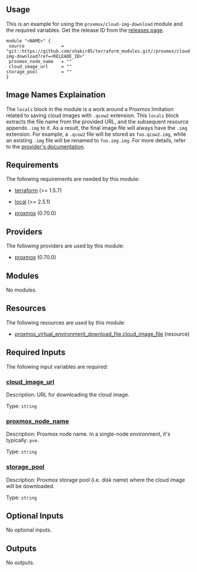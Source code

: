 <!-- BEGIN_TF_DOCS -->
## Usage

This is an example for using the `proxmox/cloud-img-download` module and the required variables. Get the release ID from the [releases page](https://github.com/shakir85/proxmox-tf-modules/releases).

```hcl
module "<NAME>" {
 source              = "git::https://github.com/shakir85/terraform_modules.git//proxmox/cloud-img-download?ref=<RELEADE_ID>"
 proxmox_node_name   = ""
 cloud_image_url     = ""
storage_pool         = ""
}
```

## Image Names Explaination

The `locals` block in the module is a work around a Proxmox limitation related to saving cloud images with `.qcow2` extension. This `locals` block extracts the file name from the provided URL, and the subsequent resource appends `.img` to it. As a result, the final image file will always have the `.img` extension. For example, a `.qcow2` file will be stored as `foo.qcow2.img`, while an existing `.img` file will be renamed to `foo.img.img`. For more details, refer to the [provider's documentation](https://registry.terraform.io/providers/bpg/proxmox/latest/docs/resources/virtual_environment_download_file#file_name).

## Requirements

The following requirements are needed by this module:

- <a name="requirement_terraform"></a> [terraform](#requirement\_terraform) (>= 1.5.7)

- <a name="requirement_local"></a> [local](#requirement\_local) (>= 2.5.1)

- <a name="requirement_proxmox"></a> [proxmox](#requirement\_proxmox) (0.70.0)

## Providers

The following providers are used by this module:

- <a name="provider_proxmox"></a> [proxmox](#provider\_proxmox) (0.70.0)

## Modules

No modules.

## Resources

The following resources are used by this module:

- [proxmox_virtual_environment_download_file.cloud_image_file](https://registry.terraform.io/providers/bpg/proxmox/0.70.0/docs/resources/virtual_environment_download_file) (resource)

## Required Inputs

The following input variables are required:

### <a name="input_cloud_image_url"></a> [cloud\_image\_url](#input\_cloud\_image\_url)

Description: URL for downloading the cloud image.

Type: `string`

### <a name="input_proxmox_node_name"></a> [proxmox\_node\_name](#input\_proxmox\_node\_name)

Description: Proxmox node name. In a single-node environment, it's typically: `pve`.

Type: `string`

### <a name="input_storage_pool"></a> [storage\_pool](#input\_storage\_pool)

Description: Proxmox storage pool (i.e. disk name) where the cloud image will be downloaded.

Type: `string`

## Optional Inputs

No optional inputs.

## Outputs

No outputs.
<!-- END_TF_DOCS -->